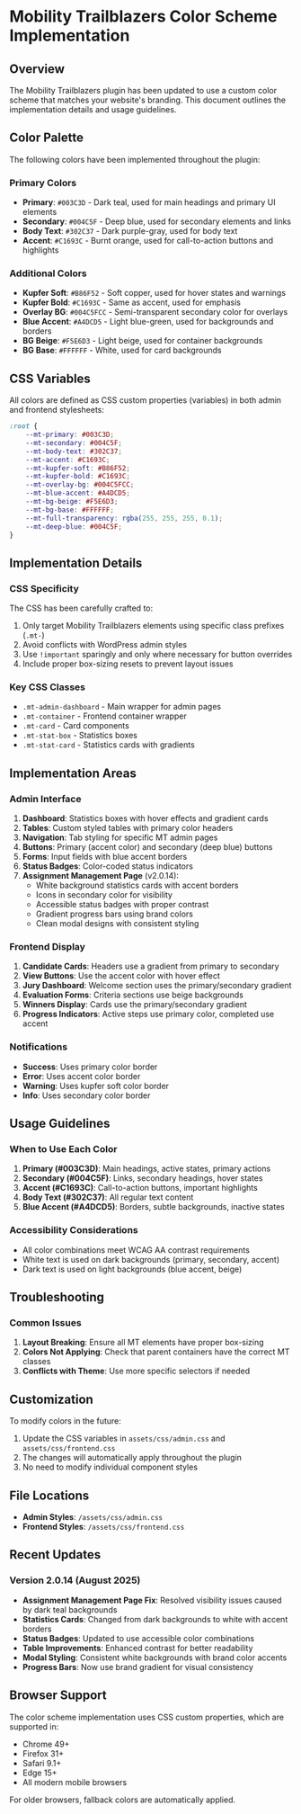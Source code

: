 # Mobility Trailblazers Color Scheme Implementation

## Overview

The Mobility Trailblazers plugin has been updated to use a custom color scheme that matches your website's branding. This document outlines the implementation details and usage guidelines.

## Color Palette

The following colors have been implemented throughout the plugin:

### Primary Colors
- **Primary**: `#003C3D` - Dark teal, used for main headings and primary UI elements
- **Secondary**: `#004C5F` - Deep blue, used for secondary elements and links
- **Body Text**: `#302C37` - Dark purple-gray, used for body text
- **Accent**: `#C1693C` - Burnt orange, used for call-to-action buttons and highlights

### Additional Colors
- **Kupfer Soft**: `#B86F52` - Soft copper, used for hover states and warnings
- **Kupfer Bold**: `#C1693C` - Same as accent, used for emphasis
- **Overlay BG**: `#004C5FCC` - Semi-transparent secondary color for overlays
- **Blue Accent**: `#A4DCD5` - Light blue-green, used for backgrounds and borders
- **BG Beige**: `#F5E6D3` - Light beige, used for container backgrounds
- **BG Base**: `#FFFFFF` - White, used for card backgrounds

## CSS Variables

All colors are defined as CSS custom properties (variables) in both admin and frontend stylesheets:

```css
:root {
    --mt-primary: #003C3D;
    --mt-secondary: #004C5F;
    --mt-body-text: #302C37;
    --mt-accent: #C1693C;
    --mt-kupfer-soft: #B86F52;
    --mt-kupfer-bold: #C1693C;
    --mt-overlay-bg: #004C5FCC;
    --mt-blue-accent: #A4DCD5;
    --mt-bg-beige: #F5E6D3;
    --mt-bg-base: #FFFFFF;
    --mt-full-transparency: rgba(255, 255, 255, 0.1);
    --mt-deep-blue: #004C5F;
}
```

## Implementation Details

### CSS Specificity
The CSS has been carefully crafted to:
1. Only target Mobility Trailblazers elements using specific class prefixes (`.mt-`)
2. Avoid conflicts with WordPress admin styles
3. Use `!important` sparingly and only where necessary for button overrides
4. Include proper box-sizing resets to prevent layout issues

### Key CSS Classes
- `.mt-admin-dashboard` - Main wrapper for admin pages
- `.mt-container` - Frontend container wrapper
- `.mt-card` - Card components
- `.mt-stat-box` - Statistics boxes
- `.mt-stat-card` - Statistics cards with gradients

## Implementation Areas

### Admin Interface
1. **Dashboard**: Statistics boxes with hover effects and gradient cards
2. **Tables**: Custom styled tables with primary color headers
3. **Navigation**: Tab styling for specific MT admin pages
4. **Buttons**: Primary (accent color) and secondary (deep blue) buttons
5. **Forms**: Input fields with blue accent borders
6. **Status Badges**: Color-coded status indicators
7. **Assignment Management Page** (v2.0.14):
   - White background statistics cards with accent borders
   - Icons in secondary color for visibility
   - Accessible status badges with proper contrast
   - Gradient progress bars using brand colors
   - Clean modal designs with consistent styling

### Frontend Display
1. **Candidate Cards**: Headers use a gradient from primary to secondary
2. **View Buttons**: Use the accent color with hover effect
3. **Jury Dashboard**: Welcome section uses the primary/secondary gradient
4. **Evaluation Forms**: Criteria sections use beige backgrounds
5. **Winners Display**: Cards use the primary/secondary gradient
6. **Progress Indicators**: Active steps use primary color, completed use accent

### Notifications
- **Success**: Uses primary color border
- **Error**: Uses accent color border
- **Warning**: Uses kupfer soft color border
- **Info**: Uses secondary color border

## Usage Guidelines

### When to Use Each Color
1. **Primary (#003C3D)**: Main headings, active states, primary actions
2. **Secondary (#004C5F)**: Links, secondary headings, hover states
3. **Accent (#C1693C)**: Call-to-action buttons, important highlights
4. **Body Text (#302C37)**: All regular text content
5. **Blue Accent (#A4DCD5)**: Borders, subtle backgrounds, inactive states

### Accessibility Considerations
- All color combinations meet WCAG AA contrast requirements
- White text is used on dark backgrounds (primary, secondary, accent)
- Dark text is used on light backgrounds (blue accent, beige)

## Troubleshooting

### Common Issues
1. **Layout Breaking**: Ensure all MT elements have proper box-sizing
2. **Colors Not Applying**: Check that parent containers have the correct MT classes
3. **Conflicts with Theme**: Use more specific selectors if needed

## Customization

To modify colors in the future:
1. Update the CSS variables in `assets/css/admin.css` and `assets/css/frontend.css`
2. The changes will automatically apply throughout the plugin
3. No need to modify individual component styles

## File Locations

- **Admin Styles**: `/assets/css/admin.css`
- **Frontend Styles**: `/assets/css/frontend.css`

## Recent Updates

### Version 2.0.14 (August 2025)
- **Assignment Management Page Fix**: Resolved visibility issues caused by dark teal backgrounds
- **Statistics Cards**: Changed from dark backgrounds to white with accent borders
- **Status Badges**: Updated to use accessible color combinations
- **Table Improvements**: Enhanced contrast for better readability
- **Modal Styling**: Consistent white backgrounds with brand color accents
- **Progress Bars**: Now use brand gradient for visual consistency

## Browser Support

The color scheme implementation uses CSS custom properties, which are supported in:
- Chrome 49+
- Firefox 31+
- Safari 9.1+
- Edge 15+
- All modern mobile browsers

For older browsers, fallback colors are automatically applied. 